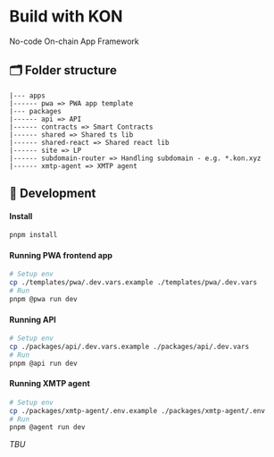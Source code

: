 # Build with KON

No-code On-chain App Framework

## 🗂️ Folder structure

```
|--- apps
|------ pwa => PWA app template
|--- packages
|------ api => API
|------ contracts => Smart Contracts
|------ shared => Shared ts lib
|------ shared-react => Shared react lib
|------ site => LP
|------ subdomain-router => Handling subdomain - e.g. *.kon.xyz
|------ xmtp-agent => XMTP agent
```

## 🚀 Development

#### Install

```bash
pnpm install
```

#### Running PWA frontend app

```bash
# Setup env
cp ./templates/pwa/.dev.vars.example ./templates/pwa/.dev.vars
# Run
pnpm @pwa run dev
```

#### Running API

```bash
# Setup env
cp ./packages/api/.dev.vars.example ./packages/api/.dev.vars
# Run
pnpm @api run dev
```

#### Running XMTP agent

```bash
# Setup env
cp ./packages/xmtp-agent/.env.example ./packages/xmtp-agent/.env
# Run
pnpm @agent run dev
```


_TBU_

